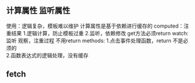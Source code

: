 ## 计算属性 监听属性
使用：逻辑复杂，模板难以维护
计算属性是基于依赖进行缓存的
computed：注重结果
    1.逻辑计算，防止模板过重
    2.监听，依赖修改 get方法必须return
watch: 监听 观察，注重过程 不用return
methods:
    1.点击事件处理函数，return 不是必须的   
    2.函数表达式的逻辑处理，没有缓存
## fetch